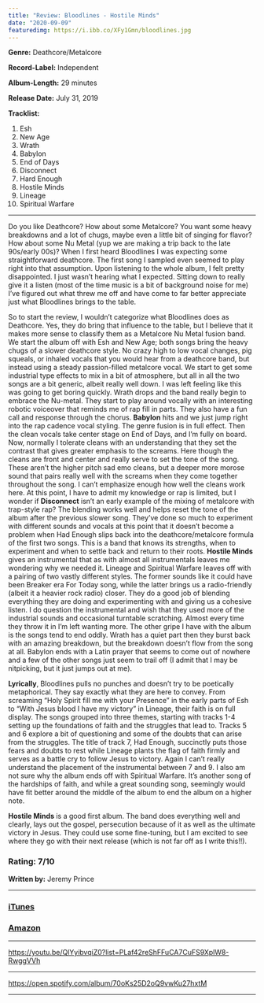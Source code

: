 ```yaml
---
title: "Review: Bloodlines - Hostile Minds"
date: "2020-09-09"
featuredimg: https://i.ibb.co/XFy1Gmn/bloodlines.jpg
---
```


**Genre:** Deathcore/Metalcore

**Record-Label:** Independent

**Album-Length:** 29 minutes

**Release Date:** July 31, 2019

**Tracklist:**

1. Esh
2. New Age
3. Wrath
4. Babylon
5. End of Days
6. Disconnect
7. Hard Enough
8. Hostile Minds
9. Lineage
10. Spiritual Warfare

* * *

Do you like Deathcore? How about some Metalcore? You want some heavy breakdowns and a lot of chugs, maybe even a little bit of singing for flavor? How about some Nu Metal (yup we are making a trip back to the late 90s/early 00s)? When I first heard Bloodlines I was expecting some straightforward deathcore. The first song I sampled even seemed to play right into that assumption. Upon listening to the whole album, I felt pretty disappointed. I just wasn’t hearing what I expected. Sitting down to really give it a listen (most of the time music is a bit of background noise for me) I’ve figured out what threw me off and have come to far better appreciate just what Bloodlines brings to the table.

So to start the review, I wouldn’t categorize what Bloodlines does as Deathcore. Yes, they do bring that influence to the table, but I believe that it makes more sense to classify them as a Metalcore Nu Metal fusion band. We start the album off with Esh and New Age; both songs bring the heavy chugs of a slower deathcore style. No crazy high to low vocal changes, pig squeals, or inhaled vocals that you would hear from a deathcore band, but instead using a steady passion-filled metalcore vocal. We start to get some industrial type effects to mix in a bit of atmosphere, but all in all the two songs are a bit generic, albeit really well down. I was left feeling like this was going to get boring quickly. Wrath drops and the band really begin to embrace the Nu-metal. They start to play around vocally with an interesting robotic voiceover that reminds me of rap fill in parts. They also have a fun call and response through the chorus. **Babylon** hits and we just jump right into the rap cadence vocal styling. The genre fusion is in full effect. Then the clean vocals take center stage on End of Days, and I’m fully on board. Now, normally I tolerate cleans with an understanding that they set the contrast that gives greater emphasis to the screams. Here though the cleans are front and center and really serve to set the tone of the song. These aren’t the higher pitch sad emo cleans, but a deeper more morose sound that pairs really well with the screams when they come together throughout the song. I can’t emphasize enough how well the cleans work here. At this point, I have to admit my knowledge or rap is limited, but I wonder if **Disconnect** isn’t an early example of the mixing of metalcore with trap-style rap? The blending works well and helps reset the tone of the album after the previous slower song. They’ve done so much to experiment with different sounds and vocals at this point that it doesn’t become a problem when Had Enough slips back into the deathcore/metalcore formula of the first two songs. This is a band that knows its strengths, when to experiment and when to settle back and return to their roots. **Hostile Minds** gives an instrumental that as with almost all instrumentals leaves me wondering why we needed it. Lineage and Spiritual Warfare leaves off with a pairing of two vastly different styles. The former sounds like it could have been Breaker era For Today song, while the latter brings us a radio-friendly (albeit it a heavier rock radio) closer. They do a good job of blending everything they are doing and experimenting with and giving us a cohesive listen. I do question the instrumental and wish that they used more of the industrial sounds and occasional turntable scratching. Almost every time they throw it in I’m left wanting more. The other gripe I have with the album is the songs tend to end oddly. Wrath has a quiet part then they burst back with an amazing breakdown, but the breakdown doesn’t flow from the song at all. Babylon ends with a Latin prayer that seems to come out of nowhere and a few of the other songs just seem to trail off (I admit that I may be nitpicking, but it just jumps out at me).

**Lyrically**, Bloodlines pulls no punches and doesn’t try to be poetically metaphorical. They say exactly what they are here to convey. From screaming “Holy Spirit fill me with your Presence” in the early parts of Esh to “With Jesus blood I have my victory” in Lineage, their faith is on full display. The songs grouped into three themes, starting with tracks 1-4 setting up the foundations of faith and the struggles that lead to. Tracks 5 and 6 explore a bit of questioning and some of the doubts that can arise from the struggles. The title of track 7, Had Enough, succinctly puts those fears and doubts to rest while Lineage plants the flag of faith firmly and serves as a battle cry to follow Jesus to victory. Again I can’t really understand the placement of the instrumental between 7 and 9. I also am not sure why the album ends off with Spiritual Warfare. It’s another song of the hardships of faith, and while a great sounding song, seemingly would have fit better around the middle of the album to end the album on a higher note.

**Hostile Minds** is a good first album. The band does everything well and clearly, lays out the gospel, persecution because of it as well as the ultimate victory in Jesus. They could use some fine-tuning, but I am excited to see where they go with their next release (which is not far off as I write this!!).

### Rating: 7/10

**Written by:** Jeremy Prince

* * *

### [iTunes](https://music.apple.com/ca/album/hostile-minds/1473537757)

### [Amazon](https://www.amazon.com/Hostile-Minds-Bloodlines/dp/B07VCQ63B1)

* * *

https://youtu.be/QlYyibvqiZ0?list=PLaf42reShFFuCA7CuFS9XplW8-RwggVVh

* * *

https://open.spotify.com/album/70oKs25D2oQ9vwKu27hxtM

* * *
